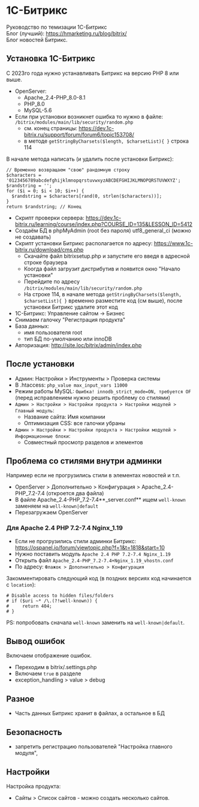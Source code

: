 # 1С-Битрикс
Руководство по темизации 1С-Битрикс  
Блог (лучший): https://hmarketing.ru/blog/bitrix/  
Блог новостей Битрикс.

## Установка 1С-Битрикс
С 2023го года нужно устанавливать Битрикс на версию PHP 8 или выше.

- OpenServer:
  - Apache_2.4-PHP_8.0-8.1
  - PHP_8.0
  - MySQL-5.6
- Если при установки возникнет ошибка то нужно в файле: `/bitrix/modules/main/lib/security/random.php`
  - см. конец страницы: https://dev.1c-bitrix.ru/support/forum/forum6/topic153708/
  - в методе `getStringByCharsets($length, $charsetList){ }` строка 114

В начале метода написать (и удалить после установки Битрикс):

    // Временно возвращаем "свою" рандомную строку
    $characters = '0123456789abcdefghijklmnopqrstuvwxyzABCDEFGHIJKLMNOPQRSTUVWXYZ';
    $randstring = '';
    for ($i = 0; $i < 10; $i++) {
      $randstring = $characters[rand(0, strlen($characters))];
    }
    return $randstring; // Конец

- Скрипт проверки сервера: https://dev.1c-bitrix.ru/learning/course/index.php?COURSE_ID=135&LESSON_ID=5412
- Создаём БД в phpMyAdmin (root без пароля) utf8_general_ci (можно не создавать)
- Скрипт установки Битрикс располагается по адресу: https://www.1c-bitrix.ru/download/cms.php
  - Скачайте файл bitrixsetup.php и запустите его введя в адресной строке браузера
  - Коогда файл загрузит дистрибутив и появится окно "Начало установки"
  - Перейдите по адресу `/bitrix/modules/main/lib/security/random.php`
  - На строке 114, в начале метода `getStringByCharsets($length, $charsetList){ }` временно разместите код (см выше), после установки Битрикс удалите этот код
- 1C-Битрикс: Управление сайтом -> Бизнес
- Снимаем галочку "Регистрация продукта"
- База данных:
  - имя пользователя root
  - тип БД по-умолчанию или innoDB
- Авторизация: http://site.loc/bitrix/admin/index.php

## После установки
- Админ: Настройки > Инструменты > Проверка системы
- В .htaccess: `php_value max_input_vars 11000`
- Режим работы MySQL: `Ошибка! innodb_strict_mode=ON, требуется OF` (перед исправлением нужно решить проблему со стилями)
- `Админ > Настройки > Настройки продукта > Настройки модулей > Главный модуль`:
  - Название сайта: Имя компании
  - Оптимизация CSS: все галочки убраны
- `Админ > Настройки > Настройки продукта > Настройки модулей > Информационные блоки`:
  - Совместный просмотр разделов и элементов

## Проблема со стилями внутри админки
Например если не прогрузились стили в элементах новостей и т.п.
- OpenServer > Дополнительно > Конфигурация > Apache_2.4-PHP_7.2-7.4 (откроется два файла)
- В файле Apache_2.4-PHP_7.2-7.4**_server.conf** ищем `well-known` заменяем на `well-known|default`
- Перезагружаем OpenServer

### Для Apache 2.4 PHP 7.2-7.4 Nginx_1.19
- Если не прогрузились стили админки Битрикс: https://ospanel.io/forum/viewtopic.php?f=1&t=1818&start=10
- Нужно поставить модуль `Apache 2.4 PHP 7.2-7.4 Nginx_1.19`
- Открыть файл `Apache_2.4-PHP_7.2-7.4+Nginx_1.19_vhostn.conf`
- По адресу: `Флажок > Дополнительно > Конфигурация`

Закомментировать следующий код (в поздних версиях код начинается с `location`):

    # Disable access to hidden files/folders
    # if ($uri ~* /\.(?!well-known)) {
    #     return 404;
    # }

PS: попробовать сначала `well-known` заменить на `well-known|default`.

## Вывод ошибок
Включаем отображение ошибок.  
- Переходим в bitrix/.settings.php
- Включаем `true` в разделе
- exception_handling > value > debug

## Разное
- Часть данных Битрикс хранит в файлах, а остальное в БД

## Безопасность
- запретить регистрацию пользователей "Настройка главного модуля",

## Настройки
Настройка продукта:
- Сайты > Список сайтов - можно создать несколько сайтов.
